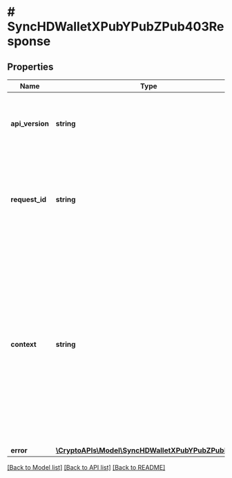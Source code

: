 # # SyncHDWalletXPubYPubZPub403Response

## Properties

Name | Type | Description | Notes
------------ | ------------- | ------------- | -------------
**api_version** | **string** | Specifies the version of the API that incorporates this endpoint. |
**request_id** | **string** | Defines the ID of the request. The &#x60;requestId&#x60; is generated by Crypto APIs and it&#39;s unique for every request. |
**context** | **string** | In batch situations the user can use the context to correlate responses with requests. This property is present regardless of whether the response was successful or returned as an error. &#x60;context&#x60; is specified by the user. | [optional]
**error** | [**\CryptoAPIs\Model\SyncHDWalletXPubYPubZPubE403**](SyncHDWalletXPubYPubZPubE403.md) |  |

[[Back to Model list]](../../README.md#models) [[Back to API list]](../../README.md#endpoints) [[Back to README]](../../README.md)

